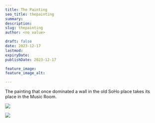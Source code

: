 ```yaml
---
title: The Painting
seo_title: thepainting
summary: 
description: 
slug: thepainting
author: <no value>

draft: false
date: 2023-12-17
lastmod: 
expiryDate: 
publishDate: 2023-12-17

feature_image: 
feature_image_alt: 

---
```

The painting that once dominated a wall in the old SoHo place takes its place in the Music Room.

![](/images/6050.jpeg) 

![](/images/6057.jpeg) 